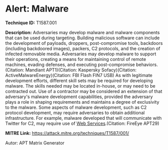# Alert: Malware

**Technique ID:** T1587.001

**Description:** Adversaries may develop malware and malware components that can be used during targeting. Building malicious software can include the development of payloads, droppers, post-compromise tools, backdoors (including backdoored images), packers, C2 protocols, and the creation of infected removable media. Adversaries may develop malware to support their operations, creating a means for maintaining control of remote machines, evading defenses, and executing post-compromise behaviors.(Citation: Mandiant APT1)(Citation: Kaspersky Sofacy)(Citation: ActiveMalwareEnergy)(Citation: FBI Flash FIN7 USB)  As with legitimate development efforts, different skill sets may be required for developing malware. The skills needed may be located in-house, or may need to be contracted out. Use of a contractor may be considered an extension of that adversary's malware development capabilities, provided the adversary plays a role in shaping requirements and maintains a degree of exclusivity to the malware.  Some aspects of malware development, such as C2 protocol development, may require adversaries to obtain additional infrastructure. For example, malware developed that will communicate with Twitter for C2, may require use of [Web Services](https://attack.mitre.org/techniques/T1583/006).(Citation: FireEye APT29)

**MITRE Link:** https://attack.mitre.org/techniques/T1587/001/

Autor: APT Matrix Generator

<!--
Tactics: 
Technique ID: T1587.001
Status: Pending
-->
